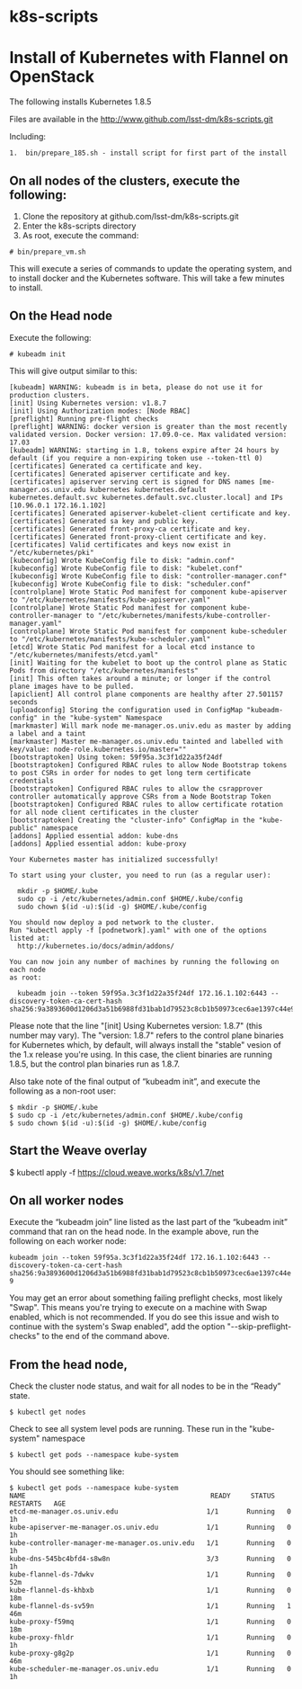 # k8s-scripts
# Install of Kubernetes with Flannel on OpenStack

The following installs Kubernetes 1.8.5

Files are available in the http://www.github.com/lsst-dm/k8s-scripts.git

Including:

    1.  bin/prepare_185.sh - install script for first part of the install


## On all nodes of the clusters, execute the following:

1) Clone the repository at github.com/lsst-dm/k8s-scripts.git
2) Enter the k8s-scripts directory
3) As root, execute the command:

`# bin/prepare_vm.sh`

This will execute a series of commands to update the operating system, and to install docker and the Kubernetes software.  This will take a few minutes to install.

## On the Head node

Execute the following:

`# kubeadm init`

This will give output similar to this:

```
[kubeadm] WARNING: kubeadm is in beta, please do not use it for production clusters.
[init] Using Kubernetes version: v1.8.7
[init] Using Authorization modes: [Node RBAC]
[preflight] Running pre-flight checks
[preflight] WARNING: docker version is greater than the most recently validated version. Docker version: 17.09.0-ce. Max validated version: 17.03
[kubeadm] WARNING: starting in 1.8, tokens expire after 24 hours by default (if you require a non-expiring token use --token-ttl 0)
[certificates] Generated ca certificate and key.
[certificates] Generated apiserver certificate and key.
[certificates] apiserver serving cert is signed for DNS names [me-manager.os.univ.edu kubernetes kubernetes.default kubernetes.default.svc kubernetes.default.svc.cluster.local] and IPs [10.96.0.1 172.16.1.102]
[certificates] Generated apiserver-kubelet-client certificate and key.
[certificates] Generated sa key and public key.
[certificates] Generated front-proxy-ca certificate and key.
[certificates] Generated front-proxy-client certificate and key.
[certificates] Valid certificates and keys now exist in "/etc/kubernetes/pki"
[kubeconfig] Wrote KubeConfig file to disk: "admin.conf"
[kubeconfig] Wrote KubeConfig file to disk: "kubelet.conf"
[kubeconfig] Wrote KubeConfig file to disk: "controller-manager.conf"
[kubeconfig] Wrote KubeConfig file to disk: "scheduler.conf"
[controlplane] Wrote Static Pod manifest for component kube-apiserver to "/etc/kubernetes/manifests/kube-apiserver.yaml"
[controlplane] Wrote Static Pod manifest for component kube-controller-manager to "/etc/kubernetes/manifests/kube-controller-manager.yaml"
[controlplane] Wrote Static Pod manifest for component kube-scheduler to "/etc/kubernetes/manifests/kube-scheduler.yaml"
[etcd] Wrote Static Pod manifest for a local etcd instance to "/etc/kubernetes/manifests/etcd.yaml"
[init] Waiting for the kubelet to boot up the control plane as Static Pods from directory "/etc/kubernetes/manifests"
[init] This often takes around a minute; or longer if the control plane images have to be pulled.
[apiclient] All control plane components are healthy after 27.501157 seconds
[uploadconfig] Storing the configuration used in ConfigMap "kubeadm-config" in the "kube-system" Namespace
[markmaster] Will mark node me-manager.os.univ.edu as master by adding a label and a taint
[markmaster] Master me-manager.os.univ.edu tainted and labelled with key/value: node-role.kubernetes.io/master=""
[bootstraptoken] Using token: 59f95a.3c3f1d22a35f24df
[bootstraptoken] Configured RBAC rules to allow Node Bootstrap tokens to post CSRs in order for nodes to get long term certificate credentials
[bootstraptoken] Configured RBAC rules to allow the csrapprover controller automatically approve CSRs from a Node Bootstrap Token
[bootstraptoken] Configured RBAC rules to allow certificate rotation for all node client certificates in the cluster
[bootstraptoken] Creating the "cluster-info" ConfigMap in the "kube-public" namespace
[addons] Applied essential addon: kube-dns
[addons] Applied essential addon: kube-proxy

Your Kubernetes master has initialized successfully!

To start using your cluster, you need to run (as a regular user):

  mkdir -p $HOME/.kube
  sudo cp -i /etc/kubernetes/admin.conf $HOME/.kube/config
  sudo chown $(id -u):$(id -g) $HOME/.kube/config

You should now deploy a pod network to the cluster.
Run "kubectl apply -f [podnetwork].yaml" with one of the options listed at:
  http://kubernetes.io/docs/admin/addons/

You can now join any number of machines by running the following on each node
as root:

  kubeadm join --token 59f95a.3c3f1d22a35f24df 172.16.1.102:6443 --discovery-token-ca-cert-hash sha256:9a3893600d1206d3a51b6988fd31bab1d79523c8cb1b50973cec6ae1397c44e9 
```


Please note that the line "[init] Using Kubernetes version: 1.8.7" (this number may vary).   The "version: 1.8.7" refers to the control plane binaries for Kubernetes 
which, by default, will always install the "stable" vesion of the 1.x release you're using.  In this case, the client binaries are running 1.8.5, but the control plan binaries
run as 1.8.7.

Also take note of the final output of “kubeadm init”, and execute the following as a non-root user:

```
$ mkdir -p $HOME/.kube
$ sudo cp -i /etc/kubernetes/admin.conf $HOME/.kube/config
$ sudo chown $(id -u):$(id -g) $HOME/.kube/config
```

## Start the Weave overlay

$ kubectl apply -f https://cloud.weave.works/k8s/v1.7/net




## On all worker nodes

Execute the “kubeadm join” line listed as the last part of the “kubeadm init” command that ran on the head node.  In the example above, run the following on each worker node:

`kubeadm join --token 59f95a.3c3f1d22a35f24df 172.16.1.102:6443 --discovery-token-ca-cert-hash sha256:9a3893600d1206d3a51b6988fd31bab1d79523c8cb1b50973cec6ae1397c44e9`

You may get an error about something failing preflight checks, most likely "Swap".  This means you're trying to execute on a machine with Swap enabled, which is not recommended.
If you do see this issue and wish to continue with the system's Swap enabled", add the option "--skip-preflight-checks" to the end of the command above.


## From the head node,

Check the cluster node status, and wait for all nodes to be in the “Ready” state.

`$ kubectl get nodes`


Check to see all system level pods are running.  These run in the "kube-system" namespace

`$ kubectl get pods --namespace kube-system`

You should see something like:

```
$ kubectl get pods --namespace kube-system
NAME                                              READY     STATUS    RESTARTS   AGE
etcd-me-manager.os.univ.edu                      1/1       Running   0          1h
kube-apiserver-me-manager.os.univ.edu            1/1       Running   0          1h
kube-controller-manager-me-manager.os.univ.edu   1/1       Running   0          1h
kube-dns-545bc4bfd4-s8w8n                        3/3       Running   0          1h
kube-flannel-ds-7dwkv                            1/1       Running   0          52m
kube-flannel-ds-khbxb                            1/1       Running   0          18m
kube-flannel-ds-sv59n                            1/1       Running   1          46m
kube-proxy-f59mq                                 1/1       Running   0          18m
kube-proxy-fhldr                                 1/1       Running   0          1h
kube-proxy-g8g2p                                 1/1       Running   0          46m
kube-scheduler-me-manager.os.univ.edu            1/1       Running   0          1h
```
